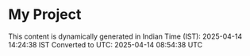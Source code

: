 # My Project

This content is dynamically generated in Indian Time (IST): 2025-04-14 14:24:38 IST
Converted to UTC: 2025-04-14 08:54:38 UTC
